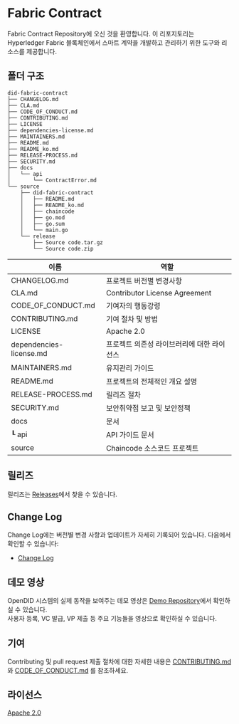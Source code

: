 # Fabric Contract
Fabric Contract Repository에 오신 것을 환영합니다.
이 리포지토리는 Hyperledger Fabric 블록체인에서 스마트 계약을 개발하고 관리하기 위한 도구와 리소스를 제공합니다.

## 폴더 구조
```
did-fabric-contract
├── CHANGELOG.md
├── CLA.md
├── CODE_OF_CONDUCT.md
├── CONTRIBUTING.md
├── LICENSE
├── dependencies-license.md
├── MAINTAINERS.md
├── README.md
├── README_ko.md
├── RELEASE-PROCESS.md
├── SECURITY.md
├── docs
│   └── api
│       └── ContractError.md 
└── source
    ├── did-fabric-contract
    │   ├── README.md
    │   ├── README_ko.md
    │   ├── chaincode
    │   ├── go.mod
    │   ├── go.sum
    │   └── main.go
    └── release
        ├── Source code.tar.gz
        └── Source code.zip
```

|  이름                      |              역할                          |
| -------------------------- | ------------------------------------------ |
| CHANGELOG.md               | 프로젝트 버전별 변경사항                   |
| CLA.md                     | Contributor License Agreement              |
| CODE_OF_CONDUCT.md         | 기여자의 행동강령                          |
| CONTRIBUTING.md            | 기여 절차 및 방법                          |
| LICENSE                    | Apache 2.0                                 |
| dependencies-license.md    | 프로젝트 의존성 라이브러리에 대한 라이선스 |
| MAINTAINERS.md             | 유지관리 가이드                            |
| README.md                  | 프로젝트의 전체적인 개요 설명              |
| RELEASE-PROCESS.md         | 릴리즈 절차                                |
| SECURITY.md                | 보안취약점 보고 및 보안정책                | 
| docs                       |   문서                                     |
| ┖ api                      |  API 가이드 문서                           |
| source                     | Chaincode 소스코드 프로젝트                | 

## 릴리즈
릴리즈는 [Releases](https://github.com/OmniOneID/did-fabric-contract/releases)에서 찾을 수 있습니다.

## Change Log
Change Log에는 버전별 변경 사항과 업데이트가 자세히 기록되어 있습니다. 다음에서 확인할 수 있습니다:
- [Change Log](./CHANGELOG.md)

## 데모 영상 <br>
OpenDID 시스템의 실제 동작을 보여주는 데모 영상은 [Demo Repository](https://github.com/OmniOneID/did-demo-server)에서 확인하실 수 있습니다. <br>
사용자 등록, VC 발급, VP 제출 등 주요 기능들을 영상으로 확인하실 수 있습니다.

## 기여
Contributing 및 pull request 제출 절차에 대한 자세한 내용은 [CONTRIBUTING.md](CONTRIBUTING.md)와 [CODE_OF_CONDUCT.md](CODE_OF_CONDUCT.md) 를 참조하세요.

## 라이선스
[Apache 2.0](LICENSE)